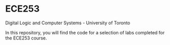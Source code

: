 # ECE253
Digital Logic and Computer Systems - University of Toronto

In this repository, you will find the code for a selection of labs completed for the ECE253 course.
